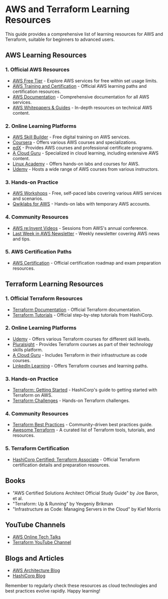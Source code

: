 # AWS and Terraform Learning Resources

This guide provides a comprehensive list of learning resources for AWS and Terraform, suitable for beginners to advanced users.

## AWS Learning Resources

### 1. Official AWS Resources
- [AWS Free Tier](https://aws.amazon.com/free/) - Explore AWS services for free within set usage limits.
- [AWS Training and Certification](https://aws.amazon.com/training/) - Official AWS learning paths and certification resources.
- [AWS Documentation](https://docs.aws.amazon.com/) - Comprehensive documentation for all AWS services.
- [AWS Whitepapers & Guides](https://aws.amazon.com/whitepapers/) - In-depth resources on technical AWS content.

### 2. Online Learning Platforms
- [AWS Skill Builder](https://explore.skillbuilder.aws/) - Free digital training on AWS services.
- [Coursera](https://www.coursera.org/) - Offers various AWS courses and specializations.
- [edX](https://www.edx.org/) - Provides AWS courses and professional certificate programs.
- [A Cloud Guru](https://acloudguru.com/) - Specialized in cloud learning, including extensive AWS content.
- [Linux Academy](https://linuxacademy.com/) - Offers hands-on labs and courses for AWS.
- [Udemy](https://www.udemy.com/) - Hosts a wide range of AWS courses from various instructors.

### 3. Hands-on Practice
- [AWS Workshops](https://workshops.aws/) - Free, self-paced labs covering various AWS services and scenarios.
- [Qwiklabs for AWS](https://amazon.qwiklabs.com/) - Hands-on labs with temporary AWS accounts.

### 4. Community Resources
- [AWS re:Invent Videos](https://www.youtube.com/results?search_query=aws+reinvent) - Sessions from AWS's annual conference.
- [Last Week in AWS Newsletter](https://www.lastweekinaws.com/) - Weekly newsletter covering AWS news and tips.

### 5. AWS Certification Paths
- [AWS Certification](https://aws.amazon.com/certification/) - Official certification roadmap and exam preparation resources.

## Terraform Learning Resources

### 1. Official Terraform Resources
- [Terraform Documentation](https://www.terraform.io/docs/index.html) - Official Terraform documentation.
- [Terraform Tutorials](https://learn.hashicorp.com/terraform) - Official step-by-step tutorials from HashiCorp.

### 2. Online Learning Platforms
- [Udemy](https://www.udemy.com/) - Offers various Terraform courses for different skill levels.
- [Pluralsight](https://www.pluralsight.com/) - Provides Terraform courses as part of their technology skills platform.
- [A Cloud Guru](https://acloudguru.com/) - Includes Terraform in their infrastructure as code courses.
- [LinkedIn Learning](https://www.linkedin.com/learning/) - Offers Terraform courses and learning paths.

### 3. Hands-on Practice
- [Terraform: Getting Started](https://learn.hashicorp.com/collections/terraform/aws-get-started) - HashiCorp's guide to getting started with Terraform on AWS.
- [Terraform Challenges](https://terraform-challenges.netlify.app/) - Hands-on Terraform challenges.

### 4. Community Resources
- [Terraform Best Practices](https://www.terraform-best-practices.com/) - Community-driven best practices guide.
- [Awesome Terraform](https://github.com/shuaibiyy/awesome-terraform) - A curated list of Terraform tools, tutorials, and resources.

### 5. Terraform Certification
- [HashiCorp Certified: Terraform Associate](https://www.hashicorp.com/certification/terraform-associate) - Official Terraform certification details and preparation resources.

## Books
- "AWS Certified Solutions Architect Official Study Guide" by Joe Baron, et al.
- "Terraform: Up & Running" by Yevgeniy Brikman
- "Infrastructure as Code: Managing Servers in the Cloud" by Kief Morris

## YouTube Channels
- [AWS Online Tech Talks](https://www.youtube.com/channel/UCT-nPlVzJI-ccQXlxjSvJmw)
- [Terraform YouTube Channel](https://www.youtube.com/channel/UCTwxkG0vRdNIYcJ4rk74zXQ)

## Blogs and Articles
- [AWS Architecture Blog](https://aws.amazon.com/blogs/architecture/)
- [HashiCorp Blog](https://www.hashicorp.com/blog)

Remember to regularly check these resources as cloud technologies and best practices evolve rapidly. Happy learning!